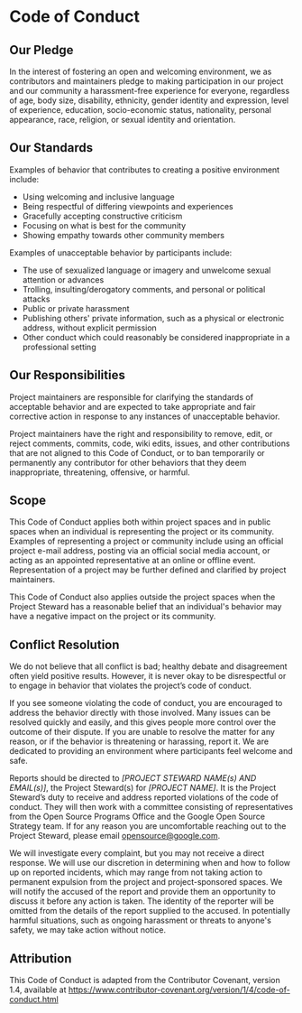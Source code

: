 # Code of Conduct

## Our Pledge

In the interest of fostering an open and welcoming environment, we as contributors and maintainers pledge to making
participation in our project and our community a harassment-free experience for everyone, regardless of age, body size,
disability, ethnicity, gender identity and expression, level of experience, education, socio-economic status,
nationality, personal appearance, race, religion, or sexual identity and orientation.

## Our Standards

Examples of behavior that contributes to creating a positive environment include:

- Using welcoming and inclusive language
- Being respectful of differing viewpoints and experiences
- Gracefully accepting constructive criticism
- Focusing on what is best for the community
- Showing empathy towards other community members

Examples of unacceptable behavior by participants include:

- The use of sexualized language or imagery and unwelcome sexual attention or advances
- Trolling, insulting/derogatory comments, and personal or political attacks
- Public or private harassment
- Publishing others' private information, such as a physical or electronic address, without explicit permission
- Other conduct which could reasonably be considered inappropriate in a professional setting

## Our Responsibilities

Project maintainers are responsible for clarifying the standards of acceptable behavior and are expected to take
appropriate and fair corrective action in response to any instances of unacceptable behavior.

Project maintainers have the right and responsibility to remove, edit, or reject comments, commits, code, wiki edits,
issues, and other contributions that are not aligned to this Code of Conduct, or to ban temporarily or permanently any
contributor for other behaviors that they deem inappropriate, threatening, offensive, or harmful.

## Scope

This Code of Conduct applies both within project spaces and in public spaces when an individual is representing the
project or its community. Examples of representing a project or community include using an official project e-mail
address, posting via an official social media account, or acting as an appointed representative at an online or offline
event. Representation of a project may be further defined and clarified by project maintainers.

This Code of Conduct also applies outside the project spaces when the Project Steward has a reasonable belief that an
individual's behavior may have a negative impact on the project or its community.

## Conflict Resolution

We do not believe that all conflict is bad; healthy debate and disagreement often yield positive results. However, it is
never okay to be disrespectful or to engage in behavior that violates the project’s code of conduct.

If you see someone violating the code of conduct, you are encouraged to address the behavior directly with those
involved. Many issues can be resolved quickly and easily, and this gives people more control over the outcome of their
dispute. If you are unable to resolve the matter for any reason, or if the behavior is threatening or harassing, report
it. We are dedicated to providing an environment where participants feel welcome and safe.

Reports should be directed to _[PROJECT STEWARD NAME(s) AND EMAIL(s)]_, the Project Steward(s) for _[PROJECT NAME]_. It
is the Project Steward’s duty to receive and address reported violations of the code of conduct. They will then work
with a committee consisting of representatives from the Open Source Programs Office and the Google Open Source Strategy
team. If for any reason you are uncomfortable reaching out to the Project Steward, please email opensource@google.com.

We will investigate every complaint, but you may not receive a direct response. We will use our discretion in
determining when and how to follow up on reported incidents, which may range from not taking action to permanent
expulsion from the project and project-sponsored spaces. We will notify the accused of the report and provide them an
opportunity to discuss it before any action is taken. The identity of the reporter will be omitted from the details of
the report supplied to the accused. In potentially harmful situations, such as ongoing harassment or threats to anyone's
safety, we may take action without notice.

## Attribution

This Code of Conduct is adapted from the Contributor Covenant, version 1.4, available at
https://www.contributor-covenant.org/version/1/4/code-of-conduct.html
